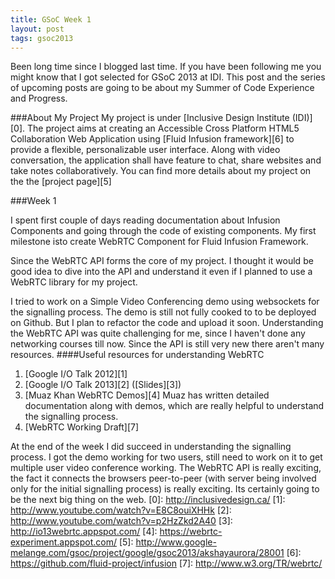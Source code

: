 ```yaml
---
title: GSoC Week 1
layout: post
tags: gsoc2013
---
```


Been long time since I blogged last time. If you have been following me you might know that I got selected for GSoC 2013 at IDI. This post and the series of upcoming posts are going to be about my Summer of Code Experience and Progress.

###About My Project
My project is under [Inclusive Design Institute (IDI)][0]. The project aims at creating an Accessible Cross Platform HTML5 Collaboration Web Application using [Fluid Infusion framework][6] to provide a flexible, personalizable user interface. Along with video conversation, the application shall have feature to chat, share websites and take notes collaboratively. You can find more details about my project on the the [project page][5] 

###Week 1

I spent first couple of days reading documentation about Infusion Components and going through the code of existing components. My first milestone isto create WebRTC Component for Fluid Infusion Framework. 

Since the WebRTC API forms the core of my project. I thought it would be good idea to dive into the API and understand it even if I planned to use a WebRTC library for my project.

I tried to work on a Simple Video Conferencing demo using websockets for the signalling process. The demo is still not fully cooked to to be deployed on Github. But I plan to refactor the code and upload it soon. Understanding the WebRTC API was quite challenging for me, since I haven't done any networking courses till now. Since the API is still very new there aren't many resources.
####Useful resources for understanding WebRTC
1. [Google I/O Talk 2012][1]
2. [Google I/O Talk 2013][2] ([Slides][3])
3. [Muaz Khan WebRTC Demos][4] 
   Muaz has written detailed documentation along with demos, which are really helpful to understand the signalling process.
4. [WebRTC Working Draft][7]

At the end of the week I did succeed in understanding the signalling process. I got the demo working for two users, still need to work on it to get multiple user video conference working. The WebRTC API is really exciting, the fact it connects the browsers peer-to-peer (with server being involved only for the initial signalling process) is really exciting. Its certainly going to be the next big thing on the web.
[0]: http://inclusivedesign.ca/
[1]: http://www.youtube.com/watch?v=E8C8ouiXHHk
[2]: http://www.youtube.com/watch?v=p2HzZkd2A40
[3]: http://io13webrtc.appspot.com/
[4]: https://webrtc-experiment.appspot.com/
[5]: http://www.google-melange.com/gsoc/project/google/gsoc2013/akshayaurora/28001
[6]: https://github.com/fluid-project/infusion
[7]: http://www.w3.org/TR/webrtc/
